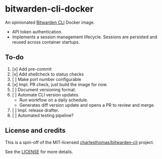 # bitwarden-cli-docker

An opinionated [Bitwarden CLI](https://bitwarden.com/help/cli/) Docker image.

- API token authentication.
- Implements a session management lifecycle. Sessions are persisted and reused
  across container startups.

## To-do

1. [x] Add pre-commit
1. [x] Add shellcheck to status checks
1. [ ] Make port number configurable
1. [x] Impl. PR check, just build the image for now.
1. [ ] Document versioning format.
1. [ ] Automate CLI version updates.
   - Run workflow on a daily schedule.
   - Generates diff version update and opens a PR to review and merge.
1. [ ] Impl. release drafter.
1. [ ] Automated testing pipeline?

## License and credits

This is a spin-off of the MIT-licensed
[charlesthomas/bitwarden-cli](https://github.com/charlesthomas/bitwarden-cli) project.

See the [LICENSE](./LICENSE) for more details.
